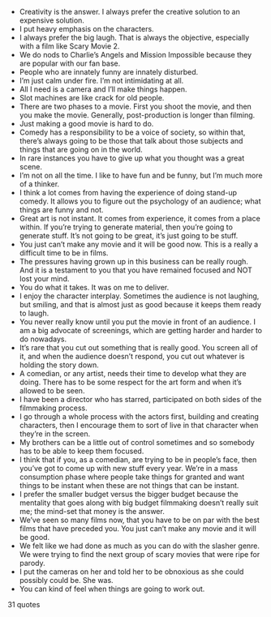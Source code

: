  - Creativity is the answer. I always prefer the creative solution to an expensive solution.
 - I put heavy emphasis on the characters.
 - I always prefer the big laugh. That is always the objective, especially with a film like Scary Movie 2.
 - We do nods to Charlie’s Angels and Mission Impossible because they are popular with our fan base.
 - People who are innately funny are innately disturbed.
 - I’m just calm under fire. I’m not intimidating at all.
 - All I need is a camera and I’ll make things happen.
 - Slot machines are like crack for old people.
 - There are two phases to a movie. First you shoot the movie, and then you make the movie. Generally, post-production is longer than filming.
 - Just making a good movie is hard to do.
 - Comedy has a responsibility to be a voice of society, so within that, there’s always going to be those that talk about those subjects and things that are going on in the world.
 - In rare instances you have to give up what you thought was a great scene.
 - I’m not on all the time. I like to have fun and be funny, but I’m much more of a thinker.
 - I think a lot comes from having the experience of doing stand-up comedy. It allows you to figure out the psychology of an audience; what things are funny and not.
 - Great art is not instant. It comes from experience, it comes from a place within. If you’re trying to generate material, then you’re going to generate stuff. It’s not going to be great, it’s just going to be stuff.
 - You just can’t make any movie and it will be good now. This is a really a difficult time to be in films.
 - The pressures having grown up in this business can be really rough. And it is a testament to you that you have remained focused and NOT lost your mind.
 - You do what it takes. It was on me to deliver.
 - I enjoy the character interplay. Sometimes the audience is not laughing, but smiling, and that is almost just as good because it keeps them ready to laugh.
 - You never really know until you put the movie in front of an audience. I am a big advocate of screenings, which are getting harder and harder to do nowadays.
 - It’s rare that you cut out something that is really good. You screen all of it, and when the audience doesn’t respond, you cut out whatever is holding the story down.
 - A comedian, or any artist, needs their time to develop what they are doing. There has to be some respect for the art form and when it’s allowed to be seen.
 - I have been a director who has starred, participated on both sides of the filmmaking process.
 - I go through a whole process with the actors first, building and creating characters, then I encourage them to sort of live in that character when they’re in the screen.
 - My brothers can be a little out of control sometimes and so somebody has to be able to keep them focused.
 - I think that if you, as a comedian, are trying to be in people’s face, then you’ve got to come up with new stuff every year. We’re in a mass consumption phase where people take things for granted and want things to be instant when these are not things that can be instant.
 - I prefer the smaller budget versus the bigger budget because the mentality that goes along with big budget filmmaking doesn’t really suit me; the mind-set that money is the answer.
 - We’ve seen so many films now, that you have to be on par with the best films that have preceded you. You just can’t make any movie and it will be good.
 - We felt like we had done as much as you can do with the slasher genre. We were trying to find the next group of scary movies that were ripe for parody.
 - I put the cameras on her and told her to be obnoxious as she could possibly could be. She was.
 - You can kind of feel when things are going to work out.

31 quotes